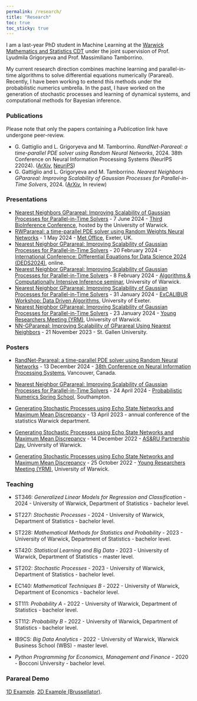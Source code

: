 ```yaml
---
permalink: /research/
title: "Research"
toc: true
toc_sticky: true
---
```


I am a last-year PhD student in Machine Learning at the [Warwick Mathematics and Statistics CDT](https://warwick.ac.uk/fac/sci/fromas) under the joint supervision of Prof. Lyudmila Grigoryeva and Prof. Massimiliano Tamborrino. 

My current research direction combines machine learning and parallel-in-time algorithms to solve differential equations numerically (Parareal). Recently, I have been working to extend this methods under the probabilistic numerics umbrella. In the past, I have worked on the generation of stochastic processes and learning of dynamical systems, and computational methods for Bayesian inference.




### Publications

Please note that only the papers containing a *Publication* link have undergone peer-review.

- G. Gattiglio and L. Grigoryeva and M. Tamborrino. *RandNet-Parareal: a time-parallel PDE solver using Random Neural Networks*, 2024. 38th Conference on Neural Information Processing Systems (NeurIPS 22024). ([ArXiv](https://arxiv.org/abs/2411.06225v1), [NeuriPS](https://openreview.net/forum?id=974ojuN0jU&referrer=%5Bthe%20profile%20of%20Lyudmila%20Grigoryeva%5D(%2Fprofile%3Fid%3D~Lyudmila_Grigoryeva1)))
- G. Gattiglio and L. Grigoryeva and M. Tamborrino. *Nearest Neighbors GParareal: Improving Scalability of Gaussian Processes for Parallel-in-Time Solvers*, 2024. ([ArXiv](https://arxiv.org/abs/2405.12182), In review)



### Presentations

- [Nearest Neighbors GParareal: Improving Scalability of Gaussian Processes for Parallel-in-Time Solvers](assets/misc/nnGPara_Bioinference_Warwick_June_2024.pdf) - 7 June 2024 - [Third BioInference Conference](https://bioinference.github.io/2024/), hosted by the University of Warwick.
- [RWParareal: a time-parallel PDE solver using Random Weights Neural Networks](assets/misc/RWPara_pres_Exeter_May24.pdf) - 1 May 2024 - [Met Office](https://www.metoffice.gov.uk/), Exeter, UK.
- [Nearest Neighbor GParareal: Improving Scalability of Gaussian Processes for Parallel-in-Time Solvers](assets/misc/NNGP_pres_DEDS24.pdf) - 20 February 2024 - [International Conference: Differential Equations for Data Science 2024 (DEDS2024)](https://scheme.hn/deds2024/), online.
- [Nearest Neighbor GParareal: Improving Scalability of Gaussian Processes for Parallel-in-Time Solvers](assets/misc/NNGP_pres_Algorithms.pdf) - 8 February 2024 - [Algorithms & Computationally Intensive Inference seminar](https://warwick.ac.uk/fac/sci/statistics/news/algorithms-seminars/), University of Warwick.
- [Nearest Neighbor GParareal: Improving Scalability of Gaussian Processes for Parallel-in-Time Solvers](assets/misc/NNGP_Exeter_pres.pdf) - 31 January 2024 - [ExCALIBUR Workshop: Data Driven Algorithms](https://www.eventbrite.co.uk/e/excalibur-workshop-data-driven-algorithms-tickets-780794767167), University of Exeter.
- [Nearest Neighbor GParareal: Improving Scalability of Gaussian Processes for Parallel-in-Time Solvers](assets/misc/NNGP_pres_YRM.pdf) - 23 January 2024 - [Young Researchers Meeting (YRM)](https://warwick.ac.uk/fac/sci/statistics/news/yrm/), University of Warwick.
- [NN-GParareal: Improving Scalability of GParareal Using Nearest Neighbors](assets/misc/NNGP_pres_StGallen.pdf) - 21 November 2023 - St. Gallen University.






### Posters

- [RandNet-Parareal: a time-parallel PDE solver using Random Neural Networks](assets/misc/poster_NeurIPS_2024.pdf) - 13 December 2024 - [38th Conference on Neural Information Processing Systems](https://neurips.cc/Conferences/2024), Vancouver, Canada.

- [Nearest Neighbor GParareal: Improving Scalability of Gaussian Processes for Parallel-in-Time Solvers](assets/misc/poster_prob_num_school_Apr_24.pdf) - 24 April 2024 - [Probabilistic Numerics Spring School](https://probnumschool.org/pages/school.html), Southampton.
- [Generating Stochastic Processes using Echo State Networks and Maximum Mean Discrepancy](assets/misc/Lyudmila_sept_2022.pdf) - 13 April 2023 - annual conference of the statistics Warwick department.
- [Generating Stochastic Processes using Echo State Networks and Maximum Mean Discrepancy](assets/misc/Lyudmila_sept_2022.pdf) - 14 December 2022 - [AS&RU Partnership Day](https://warwick.ac.uk/fac/sci/statistics/asru/registration-page-2022n/), University of Warwick.
- [Generating Stochastic Processes using Echo State Networks and Maximum Mean Discrepancy](assets/misc/Lyudmila_sept_2022.pdf) - 25 October 2022 - [Young Researchers Meeting (YRM)](https://warwick.ac.uk/fac/sci/statistics/news/yrm/), University of Warwick.




### Teaching

- ST346: *Generalized Linear Models for Regression and Classification* - 2024 - University of Warwick,  Department of Statistics - bachelor level.

- ST227: *Stochastic Processes* - 2024 - University of Warwick,  Department of Statistics - bachelor level.

- ST228: *Mathematical Methods for Statistics and Probability* - 2023 - University of Warwick,  Department of Statistics - bachelor level.
- ST420: *Statistical Learning and Big Data* - 2023 - University of Warwick,  Department of Statistics - master level.
- ST202: *Stochastic Processes* - 2023 - University of Warwick,  Department of Statistics - bachelor level.

- EC140: *Mathematical Techniques B* - 2022 - University of Warwick, Department of Economics - bachelor level. 

- ST111: *Probability A* - 2022 - University of Warwick,  Department of Statistics - bachelor level.

-  ST112: *Probability B* - 2022 - University of Warwick,  Department of Statistics - bachelor level.

- IB9CS: *Big Data Analytics* - 2022 - University of Warwick, Warwick Business School (WBS) - master level.

- *Python Programming for Economics, Management and Finance* - 2020 - Bocconi University - bachelor level.



### Parareal Demo

[1D Example](assets/misc/parareal_1D.mp4). [2D Example (Brussellator)](assets/misc/parareal_brus2D.mp4).
